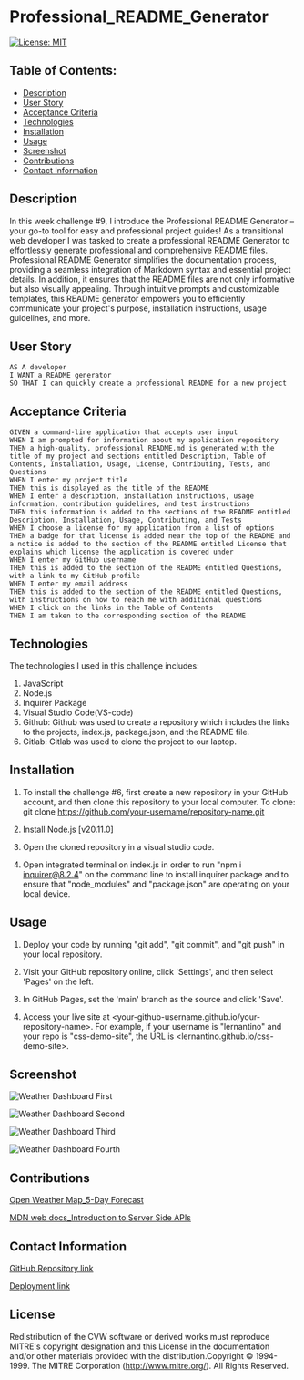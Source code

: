# Professional_README_Generator

 [![License: MIT](https://img.shields.io/badge/License-MIT-yellow.svg)](https://opensource.org/licenses/MIT)

## Table of Contents:
- [Description](#description)
- [User Story](#user-story)
- [Acceptance Criteria](#acceptance-criteria)
- [Technologies](#technologies)
- [Installation](#installation)
- [Usage](#usage)
- [Screenshot](#screenshot)
- [Contributions](#contributions)
- [Contact Information](#contact-information)

## Description
In this week challenge #9, I introduce the Professional README Generator – your go-to tool for easy and professional project guides!  As a transitional web developer I was tasked to create a professional README Generator to effortlessly generate professional and comprehensive README files. Professional README Generator simplifies the documentation process, providing a seamless integration of Markdown syntax and essential project details. In addition, it ensures that the README files are not only informative but also visually appealing. Through intuitive prompts and customizable templates, this README generator empowers you to efficiently communicate your project's purpose, installation instructions, usage guidelines, and more. 

## User Story
```
AS A developer
I WANT a README generator
SO THAT I can quickly create a professional README for a new project
```

## Acceptance Criteria
```
GIVEN a command-line application that accepts user input
WHEN I am prompted for information about my application repository
THEN a high-quality, professional README.md is generated with the title of my project and sections entitled Description, Table of Contents, Installation, Usage, License, Contributing, Tests, and Questions
WHEN I enter my project title
THEN this is displayed as the title of the README
WHEN I enter a description, installation instructions, usage information, contribution guidelines, and test instructions
THEN this information is added to the sections of the README entitled Description, Installation, Usage, Contributing, and Tests
WHEN I choose a license for my application from a list of options
THEN a badge for that license is added near the top of the README and a notice is added to the section of the README entitled License that explains which license the application is covered under
WHEN I enter my GitHub username
THEN this is added to the section of the README entitled Questions, with a link to my GitHub profile
WHEN I enter my email address
THEN this is added to the section of the README entitled Questions, with instructions on how to reach me with additional questions
WHEN I click on the links in the Table of Contents
THEN I am taken to the corresponding section of the README
```

## Technologies
The technologies I used in this challenge includes:
1. JavaScript 
2. Node.js
3. Inquirer Package
4. Visual Studio Code(VS-code)
5. Github: Github was used to create a repository which includes the links to the projects, index.js, package.json, and the README file.
6. Gitlab: Gitlab was used to clone the project to our laptop.

## Installation

1. To install the challenge #6, first create a new repository in your GitHub account, and then clone this repository to your local computer.
  To clone: git clone https://github.com/your-username/repository-name.git

3. Install Node.js [v20.11.0]

4. Open the cloned repository in a visual studio code.

5. Open integrated terminal on index.js in order to run "npm i inquirer@8.2.4" on the command line to install inquirer package and to ensure that "node_modules" and "package.json" are operating on your local device.

## Usage

1. Deploy your code by running "git add", "git commit", and "git push" in your local repository.

2. Visit your GitHub repository online, click 'Settings', and then select 'Pages' on the left.

3. In GitHub Pages, set the 'main' branch as the source and click 'Save'.

4. Access your live site at <your-github-username.github.io/your-repository-name>. For example, if your username is "lernantino" and your repo is "css-demo-site", the URL is <lernantino.github.io/css-demo-site>.

## Screenshot

 ![Weather Dashboard First](Assets/images/MG_1.jpeg)    

 ![Weather Dashboard Second](Assets/images/MB_2.jpeg)  

 ![Weather Dashboard Third](Assets/images/MB_3.jpeg) 

 ![Weather Dashboard Fourth](Assets/images/MB_4.jpeg) 
 
## Contributions
[Open Weather Map_5-Day Forecast ](https://openweathermap.org/forecast5)

[MDN web docs_Introduction to Server Side APIs](https://developer.mozilla.org/en-US/docs/Learn/Server-side/First_steps/Introduction)

## Contact Information

[GitHub Repository link](https://github.com/MunibaP/GlobeGlimpse_Weather_Dashboard.git)

[Deployment link](https://munibap.github.io/GlobeGlimpse_Weather_Dashboard/)

## License

Redistribution of the CVW software or derived works must reproduce MITRE's copyright designation and this License in the documentation and/or other materials provided with the distribution.Copyright © 1994-1999. The MITRE Corporation (http://www.mitre.org/). All Rights Reserved.

